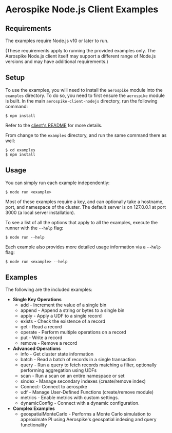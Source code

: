 # Aerospike Node.js Client Examples

## Requirements

The examples require Node.js v10 or later to run. 

(These requirements apply to running the provided examples only. The Aerospike
Node.js client itself may support a different range of Node.js versions and may
have additional requirements.)

## Setup

To use the examples, you will need to install the `aerospike` module into the
`examples` directory. To do so, you need to first ensure the `aerospike` module
is built. In the main `aerospike-client-nodejs` directory, run the following
command:

    $ npm install
    
Refer to the [client's README](https://github.com/aerospike/aerospike-client-nodejs#readme)
for more details.

From change to the `examples` directory, and run the same command there as well:

    $ cd examples
    $ npm install

## Usage

You can simply run each example independently:

    $ node run <example>

Most of these examples require a key, and can optionally take a hostname, port,
and namespace of the cluster. The default server is on 127.0.0.1 at port 3000
(a local server installation).

To see a list of all the options that apply to all the examples, execute the
runner with the `--help` flag:

    $ node run --help

Each example also provides more detailed usage information via a `--help` flag:

    $ node run <example> --help

## Examples

The following are the included examples:

- **Single Key Operations**
  - add - Increment the value of a single bin
  - append - Append a string or bytes to a single bin
  - apply - Apply a UDF to a single record
  - exists - Check the existence of a record
  - get - Read a record
  - operate - Perform multiple operations on a record
  - put - Write a record
  - remove - Remove a record
- **Advanced Operations**
  - info - Get cluster state information
  - batch - Read a batch of records in a single transaction
  - query - Run a query to fetch records matching a filter, optionally
    performing aggregation using UDFs
  - scan - Run a scan on an entire namespace or set
  - sindex - Manage secondary indexes (create/remove index)
  - Connect- Connect to aerospike
  - udf - Manage User-Defined Functions (create/remove module)
  - metrics - Enable metrics with custom settings.
  - dynamicConfig - Connect with a dynamic configuration.
- **Complex Examples**
  - geospatialMonteCarlo - Performs a Monte Carlo simulation to approximate PI
    using Aerospike's geospatial indexing and query functionality
